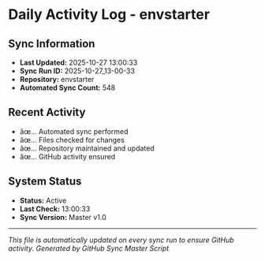 ﻿# Daily Activity Log - envstarter

## Sync Information
- **Last Updated:** 2025-10-27 13:00:33
- **Sync Run ID:** 2025-10-27_13-00-33
- **Repository:** envstarter
- **Automated Sync Count:** 548

## Recent Activity
- âœ… Automated sync performed
- âœ… Files checked for changes
- âœ… Repository maintained and updated
- âœ… GitHub activity ensured

## System Status
- **Status:** Active
- **Last Check:** 13:00:33
- **Sync Version:** Master v1.0

---
*This file is automatically updated on every sync run to ensure GitHub activity.*
*Generated by GitHub Sync Master Script*
